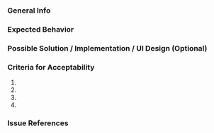 <!---
  Provide a general summary of the issue in the Title above
  Not following the prescribed format for an issue will automatically close
  this issue / task with a wontfix label.
  Please look at the https://github.com/sentiteam/web/senti-pulse-gcp-functions/blob/develop/CONTRIBUTING.md#using-the-issue-tracker
  for more information
-->

### General Info
<!--
  Describe the new feature or enhancements here. Please
provide as much detail and context as possible.
-->

### Expected Behavior
<!---
  Tell us what should happen
  You can use a picture or UI design for expected behavior.
-->

### Possible Solution / Implementation / UI Design (Optional)
<!---
  Not obligatory, but suggest an implementation
  or ideas how to implement the addition or change.
  You can delete this if there's no suggested implementation.
-->

### Criteria for Acceptability
<!---
  All reports should have a criteria for acceptability (meaning it is done)
  This will be used for coding the test-suites or be used by testers (if end-to-end testing).
-->
1.
2.
3.
4.

### Issue References
<!-- Reference issues that will be affected.
  - If it is required by an issue, type: `required by #[issue]`
  - If it requires another issue, type: `requires #[issue]`
  - If it affects another issue, type `affects #[issue] because of [reason]`
-->
